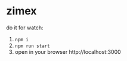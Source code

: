 # zimex

do it for watch:
1. `npm i`
2. `npm run start`
3. open in your browser http://localhost:3000
